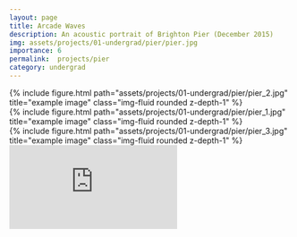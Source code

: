 ```yaml
---
layout: page
title: Arcade Waves
description: An acoustic portrait of Brighton Pier (December 2015)
img: assets/projects/01-undergrad/pier/pier.jpg
importance: 6
permalink:  projects/pier
category: undergrad
---
```

<div class="row">
    <div class="col-sm mt-1 mt-md-0">
        {% include figure.html path="assets/projects/01-undergrad/pier/pier_2.jpg" title="example image" class="img-fluid rounded z-depth-1" %}
    </div>
</div>
<div class="row">
    <div class="col-sm mt-2 mt-md-0">
        {% include figure.html path="assets/projects/01-undergrad/pier/pier_1.jpg" title="example image" class="img-fluid rounded z-depth-1" %}
    </div>
    <div class="col-sm mt-2 mt-md-0">
        {% include figure.html path="assets/projects/01-undergrad/pier/pier_3.jpg" title="example image" class="img-fluid rounded z-depth-1" %}
    </div>
</div>

<div id="audio">
    <iframe frameborder="0" src="https://w.soundcloud.com/player/?url=https%3A//api.soundcloud.com/tracks/309873660&amp;color=d08770&amp;auto_play=false&amp;hide_related=true&amp;show_comments=false&amp;show_user=false&amp;show_reposts=false&amp;inverse=true&amp;font=Helvetica"></iframe>
</div>